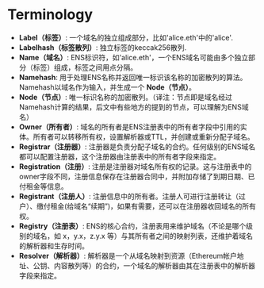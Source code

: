 # Terminology

* **Label（标签）**: 一个域名的独立组成部分，比如'alice.eth'中的'alice'.
* **Labelhash（标签散列）**: 独立标签的keccak256散列.
* **Name（域名）**: ENS标识符，如'alice.eth'，一个ENS域名可能由多个独立部分（标签）组成，标签之间用点分隔。
* **Namehash**: 用于处理ENS名称并返回唯一标识该名称的加密散列的算法。Namehash以域名作为输入，并生成一个 **Node（节点）**。
* **Node（节点）**: 唯一标识名称的加密散列。（译注：节点即是域名经过Namehash计算的结果，后文中有些地方的提到的节点，可以理解为ENS域名）
* **Owner（所有者）**: 域名的所有者是ENS注册表中的所有者字段中引用的实体。所有者可以转移所有权，设置解析器或TTL，并创建或重新分配子域名。
* **Registrar（注册器）**: 注册器是负责分配子域名的合约。任何级别的ENS域名都可以配置注册器，这个注册器由注册表中的所有者字段来指定。
* **Registration（注册）**: 注册是注册器对域名所有权的记录。这与注册表中的owner字段不同，注册信息保存在注册器合同中，并附加存储了到期日期、已付租金等信息。
* **Registrant（注册人）**: 注册信息中的所有者。注册人可进行注册转让（过户）、缴付租金(给域名“续期”)，如果有需要，还可以在注册器收回域名的所有权。
* **Registry（注册表）**: ENS的核心合约，注册表用来维护域名（不论是哪个级别的域名，如 x，y.x，z.y.x 等）与其所有者之间的映射列表，还维护着域名的解析器和生存时间。
* **Resolver（解析器）**: 解析器是一个从域名映射到资源（Ethereum帐户地址、公钥、内容散列等）的合约，一个域名的解析器由其在注册表中的解析器字段来指定。

